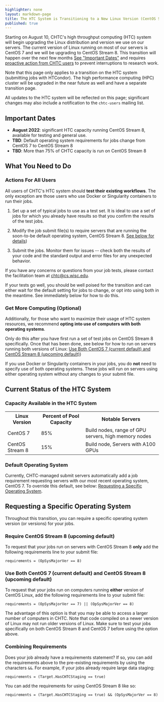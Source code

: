 ```yaml
---
highlighter: none
layout: markdown-page
title: The HTC System is Transitioning to a New Linux Version (CentOS Stream 8)
published: true
---
```


Starting on August 10, CHTC's high throughput computing (HTC) system will begin upgrading
the Linux distribution and version we use on our servers. The current version of Linux running on 
most of our servers is CentOS 7 and we will be upgrading to CentOS Stream 8. This 
transition will happen over the next few months [See "Important Dates"](#important-dates) 
and requires [proactive action from CHTC users](#what-you-need-to-do) to prevent 
interruptions to research work. 

Note that this page only applies to a transition on the HTC system (submitting jobs 
with HTCondor). The high performance computing (HPC) cluster will be upgraded in 
the near future as well and have a separate transition page. 

All updates to the HTC system will be reflected on this page; significant changes may 
also include a notification to the `chtc-users` mailing list. 

## Important Dates

* **August 2022**: significant HTC capacity running CentOS Stream 8, available for testing 
and general use.
* **TBD**: Default operating system requirements for jobs change from CentOS 7 to CentOS Stream 8
* **TBD**: More than 75% of CHTC capacity is run on CentOS Stream 8

## What You Need to Do

### Actions For All Users

All users of CHTC's HTC system should **test their existing workflows**. 
The only exception are those users who use Docker or Singularity containers 
to run their jobs. 

1. Set up a set of typical jobs to use as a test set. It is ideal 
to use a set of jobs for which you already have results so that you confirm 
the results of the test jobs. 

2. Modify the job submit file(s) to require servers that are running the 
soon-to-be default operating system, CentOS Stream 8. 
[See below for details](#require-centos-stream-8-upcoming-default))

3. Submit the jobs. Monitor them for issues -- check both the results of 
your code and the standard output and error files for any unexpected behavior. 

If you have any concerns or questions from your job tests, please contact 
the facilitation team at chtc@cs.wisc.edu. 

If your tests go well, you should be well poised for the transition and can either 
wait for the default setting for jobs to change, or opt into using both in 
the meantime. See immediately below for how to do this. 

### Get More Computing (Optional)

Additionally, for those who want to maximize their usage of HTC system 
resources, we recommend **opting into use of computers with both operating systems**. 

Only do this after you have first run a set of test jobs on CentOS Stream 8 specifically. 
Once that has been done, see below for how to run on servers running both 
versions of Linux: [Use Both CentOS 7 (current default) and CentOS Stream 8 (upcoming default)](use-both-centos-7-current-default-and-centos-stream-8-upcoming-default))

If you use Docker or Singularity containers in your jobs, you do **not** need to 
specify use of both operating systems. These jobs will run on servers using either 
operating system without any changes to your submit file. 

## Current Status of the HTC System

### Capacity Available in the HTC System

<table class="gtable">
  <tr>
    <th>Linux Version</th>
    <th>Percent of Pool Capacity</th>
    <th>Notable Servers</th>
  </tr>
  <tr>
    <td>CentOS 7</td> 
    <td>85%</td>
    <td>Build nodes, range of GPU servers, high memory nodes</td>
  </tr>
  <tr>
    <td>CentOS Stream 8</td> 
    <td>15%</td>
    <td>Build node, Servers with A100 GPUs</td>
  </tr>
</table>

### Default Operating System

Currently, CHTC-managed submit servers automatically add a job 
requirement requesting servers with our most recent operating system,
CentOS 7. To override this default, see below: [Requesting a Specific
Operating System](#requesting-a-specific-operating-system).

## Requesting a Specific Operating System

Throughout this transition, you can require a specific operating system 
version (or versions) for your jobs. 

### Require CentOS Stream 8 (upcoming default)

To request that your jobs run on servers with CentOS Stream 8 **only** add the
following requirements line to your submit file:

``` {.sub}
requirements = (OpSysMajorVer == 8)
```

### Use Both CentOS 7 (current default) and CentOS Stream 8 (upcoming default)

To request that your jobs run on computers running **either** version of 
CentOS Linux, add the following requirements line to your submit file:

``` {.sub}
requirements = (OpSysMajorVer == 7) || (OpSysMajorVer == 8)
```

The advantage of this option is that you may be able to access a
larger number of computers in CHTC. Note that code compiled on a
newer version of Linux may not run older versions of Linux. Make
sure to test your jobs specifically on both CentOS Stream 8 and CentOS 7
before using the option above.

### Combining Requirements

Does your job already have a requirements statement? If so, you can
add the requirements above to the pre-existing requirements by using
the characters `&&`. For example, if your jobs already require large
data staging:

``` {.submit}
requirements = (Target.HasCHTCStaging == true) 
```

You can add the requirements for using CentOS Stream 8 like so:

``` {.submit}
requirements = (Target.HasCHTCStaging == true) && (OpSysMajorVer == 8)
```



